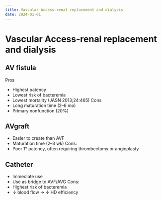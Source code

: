 ```yaml
---
title: Vascular Access-renal replacement and dialysis
date: 2024-01-01
---
```

# Vascular Access-renal replacement and dialysis

## AV fistula
Pros
* Highest patency
* Lowest risk of bacteremia
* Lowest mortality (JASN 2013;24:465)
Cons
* Long maturation time (2–6 mo)
* Primary nonfunction (20%)

## AVgraft
* Easier to create than AVF
* Maturation time (2–3 wk)
Cons: 
* Poor 1° patency, often requiring thrombectomy or angioplasty
 
## Catheter
* Immediate use
* Use as bridge to AVF/AVG
Cons: 
* Highest risk of bacteremia
* ↓ blood flow → ↓ HD efficiency

